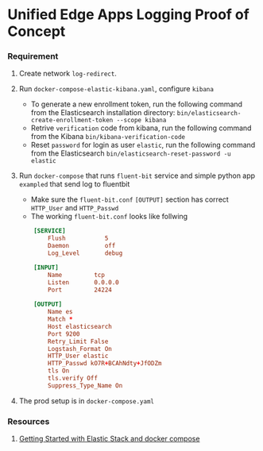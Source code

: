 # Unified Edge Apps Logging Proof of Concept

### Requirement

1. Create network `log-redirect`.
2. Run `docker-compose-elastic-kibana.yaml`, configure `kibana`
	- To generate a new enrollment token, run the following command from the Elasticsearch installation directory: `bin/elasticsearch-create-enrollment-token --scope kibana`
	- Retrive `verification` code from kibana, run the following command from the Kibana `bin/kibana-verification-code`
	- Reset `password` for login as user `elastic`, run the following command from the Elasticsearch `bin/elasticsearch-reset-password -u elastic`

3. Run `docker-compose` that runs `fluent-bit` service and simple python app `exampled` that send log to fluentbit
	- Make sure the `fluent-bit.conf` `[OUTPUT]` section has correct `HTTP_User` and `HTTP_Passwd` 
	- The working `fluent-bit.conf` looks like follwing
	```conf
		[SERVICE]
			Flush           5
			Daemon          off
			Log_Level       debug

		[INPUT]
			Name         tcp
			Listen       0.0.0.0
			Port         24224
			
		[OUTPUT]
			Name es
			Match *
			Host elasticsearch
			Port 9200
			Retry_Limit False
			Logstash_Format On
			HTTP_User elastic
			HTTP_Passwd kO7R+BCAhNdty+JfODZm
			tls On
			tls.verify Off
			Suppress_Type_Name On

	```

4. The prod setup is in `docker-compose.yaml`

### Resources

1. [Getting Started with Elastic Stack and docker compose](https://www.elastic.co/blog/getting-started-with-the-elastic-stack-and-docker-compose)
